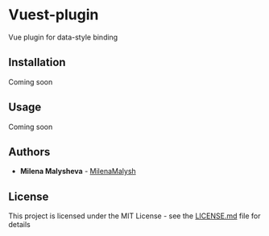 # Vuest-plugin

Vue plugin for data-style binding

## Installation

Coming soon


## Usage

Coming soon

## Authors

* **Milena Malysheva** - [MilenaMalysh](https://github.com/MilenaMalysh)

## License

This project is licensed under the MIT License - see the [LICENSE.md](https://github.com/MilenaMalysh/vuest-plugin/LICENSE) file for details

